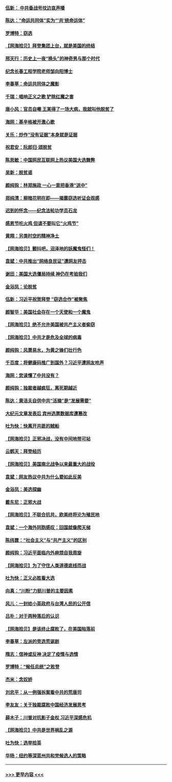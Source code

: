 #### [伍新： 中共备战号坟边哀声嚎](../pages/nsc993/n12593086.md?t=12040151) 
#### [陈达：“命运共同体”实为“‘共’统命运体”](../pages/nsc993/n12590865.md?t=12040151) 
#### [罗博特：窃选](../pages/nsc993/n12590619.md?t=12040151) 
#### [【网海拾贝】拜登集团上台，就是美国的终结](../pages/nsc993/n12589725.md?t=12040151) 
#### [邢天行：历史上一夜“换头”的神奇男与那个时代](../pages/nsc993/n12589424.md?t=12040151) 
#### [纪念长春工程学院老师邹向阳博士](../pages/nsc993/n12585390.md?t=12040151) 
#### [李春草：命运共同体之魔影](../pages/nsc993/n12585026.md?t=12040151) 
#### [千瑞：唱响正义之歌 铲除红魔之害](../pages/nsc993/n12585002.md?t=12040151) 
#### [唐小风：官员自嘲 王某得了一场大病，我就叫他脱贫了](../pages/nsc993/n12584981.md?t=12040151) 
#### [海网：基辛格被开激心歌](../pages/nsc993/n12584946.md?t=12040151) 
#### [关乐：炒作“没有证据”本身就是证据](../pages/nsc993/n12583146.md?t=12040151) 
#### [祝君安：阮郎归‧颂脱贫](../pages/nsc993/n12583119.md?t=12040151) 
#### [陈思敏：中国网民互联网上热议美国大选舞弊](../pages/nsc993/n12582845.md?t=12040151) 
#### [吴新：脱贫谣](../pages/nsc993/n12580839.md?t=12040151) 
#### [颜纯钩：林郑施政 一心一意把香港“送中”](../pages/nsc993/n12580805.md?t=12040151) 
#### [郑纯清：柳暗花明在即——揭露窃选听证会观感](../pages/nsc993/n12580795.md?t=12040151) 
#### [迟到的怀念——纪念法轮功学员石龙](../pages/nsc993/n12580245.md?t=12040151) 
#### [感恩节吃火鸡  但请不要叫它“火鸡节”](../pages/nsc993/n12580252.md?t=12040151) 
#### [黄翔：另类时空的精神净土](../pages/nsc993/n12578638.md?t=12040151) 
#### [【网海拾贝】颤抖吧，沼泽地的妖魔鬼怪们！](../pages/nsc993/n12578552.md?t=12040151) 
#### [袁斌：中共推出“网络良民证”遭网友抨击](../pages/nsc993/n12578511.md?t=12040151) 
#### [谢田：美国大选僵局持续 神仍在考验我们](../pages/nsc993/n12577432.md?t=12040151) 
#### [金浴凤：论脱贫](../pages/nsc993/n12576386.md?t=12040151) 
#### [伍新：习近平祝贺拜登 “窃选合作”被聚焦](../pages/nsc993/n12576358.md?t=12040151) 
#### [颜智华：美国社会存在一个天使和一个魔鬼](../pages/nsc993/n12574299.md?t=12040151) 
#### [【网海拾贝】绝不允许美国被共产主义者偷窃](../pages/nsc993/n12573396.md?t=12040151) 
#### [【网海拾贝】中共才是危及全球的病毒](../pages/nsc993/n12571204.md?t=12040151) 
#### [颜纯钩：风萧易水，为黄之锋们壮行色](../pages/nsc993/n12571487.md?t=12040151) 
#### [千百度：将健康码推广到国外？习近平遭网友呛声](../pages/nsc993/n12570808.md?t=12040151) 
#### [海网：您读懂了中共没有？](../pages/nsc993/n12570487.md?t=12040151) 
#### [颜纯钩：独裁者越疯狂，离死期越近](../pages/nsc993/n12569055.md?t=12040151) 
#### [陈达：黄洁夫自供中共“活摘”是“发展需要”](../pages/nsc993/n12568541.md?t=12040151) 
#### [大纪元文章发表后 宾州选票数据库遭篡改](../pages/nsc993/n12568105.md?t=12040151) 
#### [吐为快：快离开共匪的贼船](../pages/nsc993/n12568462.md?t=12040151) 
#### [【网海拾贝】正邪决战，没有中间地带可站](../pages/nsc993/n12568439.md?t=12040151) 
#### [云鹤天：拜登经历](../pages/nsc993/n12567294.md?t=12040151) 
#### [【网海拾贝】美国南北战争以来最重大的战役](../pages/nsc993/n12567247.md?t=12040151) 
#### [袁斌：网友热议中共为什么要如此反美](../pages/nsc993/n12567162.md?t=12040151) 
#### [金浴凤：美选探幽](../pages/nsc993/n12567147.md?t=12040151) 
#### [戴东尼：正邪大战](../pages/nsc993/n12567033.md?t=12040151) 
#### [【网海拾贝】不联合抗共，欧美终将沦为殖民地](../pages/nsc993/n12565068.md?t=12040151) 
#### [袁斌：一个海外同胞感叹：回国就像爬天梯](../pages/nsc993/n12564986.md?t=12040151) 
#### [陈纬霆：“社会主义”与“共产主义”的区别](../pages/nsc993/n12562417.md?t=12040151) 
#### [颜纯钩：习近平面临内外麻烦自我周旋](../pages/nsc993/n12563356.md?t=12040151) 
#### [【网海拾贝】为了守住人类道德底线而战](../pages/nsc993/n12562542.md?t=12040151) 
#### [吐为快：正义必胜看大选](../pages/nsc993/n12561967.md?t=12040151) 
#### [向真：“川粉”力挺川普的主要因素](../pages/nsc993/n12560774.md?t=12040151) 
#### [风儿：一封给小英政府与台湾人民的公开信](../pages/nsc993/n12560581.md?t=12040151) 
#### [吕朴：对于两种落后的认识](../pages/nsc993/n12560492.md?t=12040151) 
#### [【网海拾贝】是该终止腐败了，在美国陷落前](../pages/nsc993/n12559936.md?t=12040151) 
#### [李春草：左派的竞选荒诞剧](../pages/nsc993/n12558380.md?t=12040151) 
#### [隋志：信神或反神 决定了疫情与选情](../pages/nsc993/n12558255.md?t=12040151) 
#### [罗博特：“候任总统”之败登](../pages/nsc993/n12558189.md?t=12040151) 
#### [杰米：念奴娇](../pages/nsc993/n12558174.md?t=12040151) 
#### [刘忠平：从一例强拆案看中共的荒唐司](../pages/nsc993/n12558036.md?t=12040151) 
#### [李友友：关于独裁腐败中国经济发展思考](../pages/nsc993/n12558004.md?t=12040151) 
#### [薛木子：川普对抗影子金权 习近平深感危机](../pages/nsc993/n12557342.md?t=12040151) 
#### [【网海拾贝】中共是世界祸乱之源](../pages/nsc993/n12555353.md?t=12040151) 
#### [吐为快：选举拾英](../pages/nsc993/n12555041.md?t=12040151) 
#### [华旸：纽约等深蓝州共和党候选人的策略](../pages/nsc993/n12554309.md?t=12040151) 

----
#### [ >>> 更早内容 <<< ](../indexes/nsc993-earlier.md)
